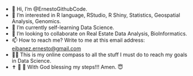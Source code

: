 - 👋 Hi, I’m @ErnestoGithubCode.
- 👀 I’m interested in R language, RStudio, R Shiny, Statistics, Geospatial Analysis, Genomics.
- 🌱 I’m currently self-learning Data Science.
- 💞️ I’m looking to collaborate on Real Estate Data Analysis, BioInformatics.
- 📫 How to reach me? Write to me at this email address: eibanez.ernesto@gmail.com
- 👮‍♂️ This is my online compass to all the stuff I must do to reach my goals in Data Science.
- ✝️ 🛐 📖 With  God blessing my steps!!! Amen. 😇
<!---
ErnestoGithubCode/ErnestoGithubCode is a ✨ special-awesome ✨ repository because its `README.md` (this file) appears on your GitHub profile.
You can click the Preview link to take a look at your changes.
--->
